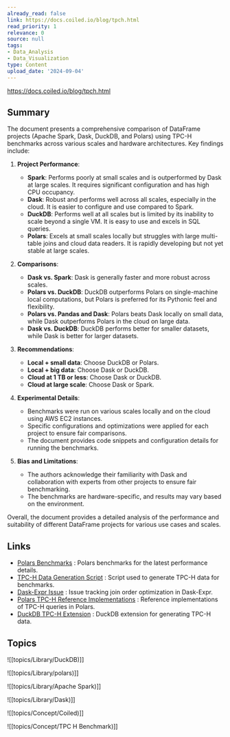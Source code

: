 ```yaml
---
already_read: false
link: https://docs.coiled.io/blog/tpch.html
read_priority: 1
relevance: 0
source: null
tags:
- Data_Analysis
- Data_Visualization
type: Content
upload_date: '2024-09-04'
---
```


https://docs.coiled.io/blog/tpch.html
## Summary

The document presents a comprehensive comparison of DataFrame projects (Apache Spark, Dask, DuckDB, and Polars) using TPC-H benchmarks across various scales and hardware architectures. Key findings include:

1. **Project Performance**:
   - **Spark**: Performs poorly at small scales and is outperformed by Dask at large scales. It requires significant configuration and has high CPU occupancy.
   - **Dask**: Robust and performs well across all scales, especially in the cloud. It is easier to configure and use compared to Spark.
   - **DuckDB**: Performs well at all scales but is limited by its inability to scale beyond a single VM. It is easy to use and excels in SQL queries.
   - **Polars**: Excels at small scales locally but struggles with large multi-table joins and cloud data readers. It is rapidly developing but not yet stable at large scales.

2. **Comparisons**:
   - **Dask vs. Spark**: Dask is generally faster and more robust across scales.
   - **Polars vs. DuckDB**: DuckDB outperforms Polars on single-machine local computations, but Polars is preferred for its Pythonic feel and flexibility.
   - **Polars vs. Pandas and Dask**: Polars beats Dask locally on small data, while Dask outperforms Polars in the cloud on large data.
   - **Dask vs. DuckDB**: DuckDB performs better for smaller datasets, while Dask is better for larger datasets.

3. **Recommendations**:
   - **Local + small data**: Choose DuckDB or Polars.
   - **Local + big data**: Choose Dask or DuckDB.
   - **Cloud at 1 TB or less**: Choose Dask or DuckDB.
   - **Cloud at large scale**: Choose Dask or Spark.

4. **Experimental Details**:
   - Benchmarks were run on various scales locally and on the cloud using AWS EC2 instances.
   - Specific configurations and optimizations were applied for each project to ensure fair comparisons.
   - The document provides code snippets and configuration details for running the benchmarks.

5. **Bias and Limitations**:
   - The authors acknowledge their familiarity with Dask and collaboration with experts from other projects to ensure fair benchmarking.
   - The benchmarks are hardware-specific, and results may vary based on the environment.

Overall, the document provides a detailed analysis of the performance and suitability of different DataFrame projects for various use cases and scales.
## Links

- [Polars Benchmarks](https://pola.rs/posts/benchmarks/) : Polars benchmarks for the latest performance details.
- [TPC-H Data Generation Script](https://github.com/coiled/benchmarks/blob/13ebb9c72b1941c90b602e3aaea82ac18fafcddc/tests/tpch/generate_data.py) : Script used to generate TPC-H data for benchmarks.
- [Dask-Expr Issue](https://github.com/dask/dask-expr/issues/1065) : Issue tracking join order optimization in Dask-Expr.
- [Polars TPC-H Reference Implementations](https://github.com/pola-rs/tpch/tree/c306449be4cbf81506ef3845aef98897206190f7) : Reference implementations of TPC-H queries in Polars.
- [DuckDB TPC-H Extension](https://duckdb.org/docs/extensions/tpch.html) : DuckDB extension for generating TPC-H data.

## Topics

![[topics/Library/DuckDB)]]

![[topics/Library/polars)]]

![[topics/Library/Apache Spark)]]

![[topics/Library/Dask)]]

![[topics/Concept/Coiled)]]

![[topics/Concept/TPC H Benchmark)]]